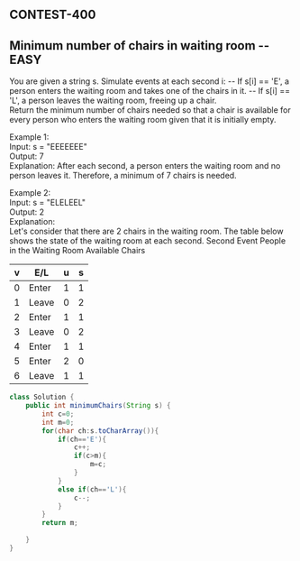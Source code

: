 ## CONTEST-400

## Minimum number of chairs in waiting room  --EASY

You are given a string s. Simulate events at each second i:
-- If s[i] == 'E', a person enters the waiting room and takes one of the chairs in it.
-- If s[i] == 'L', a person leaves the waiting room, freeing up a chair.
</br>
Return the minimum number of chairs needed so that a chair is available for every person who enters the waiting room given that it is initially empty.
</br>

Example 1:
</br>
Input: s = "EEEEEEE"
</br>
Output: 7
</br>
Explanation:
After each second, a person enters the waiting room and no person leaves it. Therefore, a minimum of 7 chairs is needed.
</br>

Example 2:
</br>
Input: s = "ELELEEL"
</br>
Output: 2
</br>
Explanation:
</br>
Let's consider that there are 2 chairs in the waiting room. The table below shows the state of the waiting room at each second.
Second	Event	People in the Waiting Room	Available Chairs
</br>

| v | E/L   | u | s |
| -- | ---- | -- | -- |
| 0 | Enter	| 1 | 1 |
| 1	| Leave	| 0	| 2 |
| 2 | Enter	| 1 | 1 |
| 3 | Leave	| 0	| 2 |
| 4 | Enter | 1	| 1 |
| 5	| Enter	| 2	| 0 |
| 6	| Leave	| 1	| 1 |


```java
class Solution {
    public int minimumChairs(String s) {
        int c=0;
        int m=0;
        for(char ch:s.toCharArray()){
            if(ch=='E'){
                c++;
                if(c>m){
                    m=c;
                }
            }
            else if(ch=='L'){
                c--;
            }
        }
        return m;
        
    }
}
```
